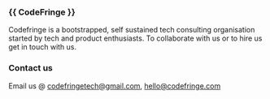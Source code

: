 ### {{ CodeFringe }}


Codefringe is a bootstrapped, self sustained tech consulting organisation started by tech and product enthusiasts. To collaborate with us or to hire us get in touch with us.


### Contact us

Email us @ [codefringetech@gmail.com](mailto:codefringetech@gmail.com), [hello@codefringe.com](mailto:hello@codefringe.com)
